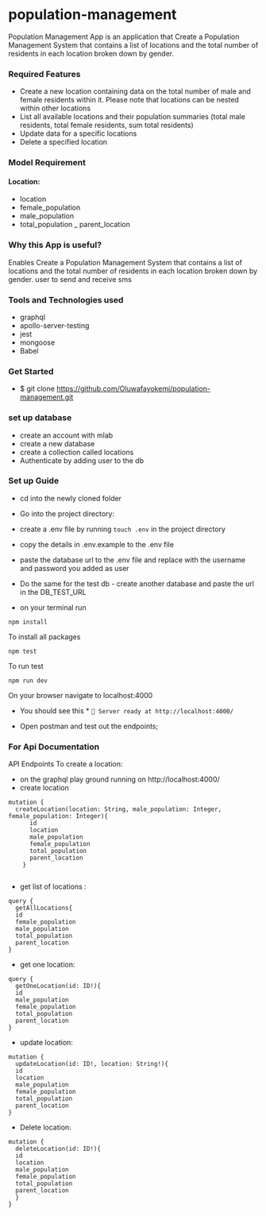 # population-management
Population Management App is an application that Create a Population Management System that contains a list of locations and the total number of residents in each location broken down by gender.
### Required Features
- Create a new location containing data on the total number of male and female residents within it. Please note that locations can be nested within other locations
- List all available locations and their population summaries (total male residents, total female residents, sum total residents)
- Update data for a specific locations
- Delete a specified location

### Model Requirement
#### Location:
- location
- female_population
- male_population
- total_population
_ parent_location

### Why this App is useful?
Enables Create a Population Management System that contains a list of locations and the total number of residents in each location broken down by gender. user to send and receive sms

### Tools and Technologies used
- graphql
- apollo-server-testing
- jest
- mongoose
- Babel

### Get Started
- $ git clone https://github.com/Oluwafayokemi/population-management.git

### set up database
- create an account with mlab
- create a new database
- create a collection called locations
- Authenticate by adding user to the db

### Set up Guide
- cd into the newly cloned folder
- Go into the project directory:
- create a .env file by running `touch .env` in the project directory
- copy the details in .env.example to the .env file
- paste the database url to the .env file and replace with the username and password you added as user
- Do the same for the test db - create another database and paste the url in the DB_TEST_URL

- on your terminal run

```
npm install 
```
To install all packages

```
npm test
```
To run test
```
npm run dev 
```
On your browser navigate to localhost:4000
* You should see this *
`🚀 Server ready at http://localhost:4000/`

- Open postman and test out the endpoints;

### For Api Documentation
API Endpoints
To create a location:
- on the graphql play ground running on http://localhost:4000/
- create location
```
mutation {
  createLocation(location: String, male_population: Integer, female_population: Integer){
      id
      location
      male_population
      female_population
      total_population
      parent_location
    }
  
```
- get list of locations :
```
query {
  getAllLocations{
  id
  female_population
  male_population
  total_population
  parent_location
}
```
- get one location:
```
query {
  getOneLocation(id: ID!){
  id
  male_population
  female_population
  total_population
  parent_location
}
```
- update location:
```
mutation {
  updateLocation(id: ID!, location: String!){
  id
  location
  male_population
  female_population
  total_population
  parent_location
}
```
- Delete location:
```
mutation {
  deleteLocation(id: ID!){
  id
  location
  male_population
  female_population
  total_population
  parent_location
  }
}
```
